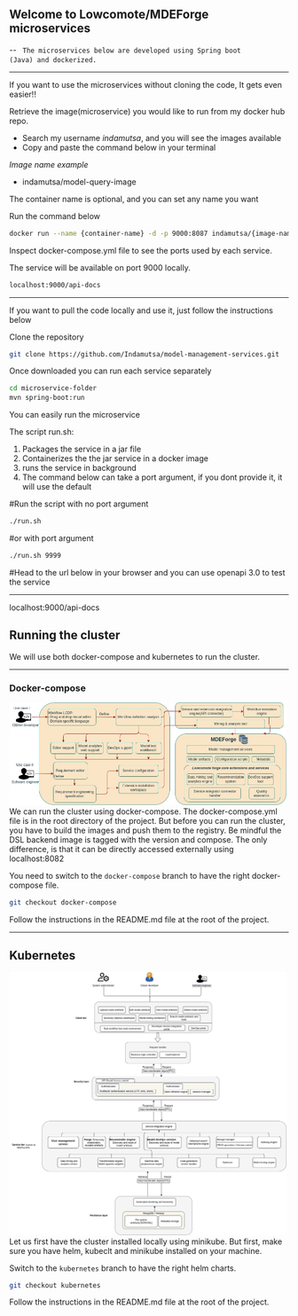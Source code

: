 ## Welcome to Lowcomote/MDEForge microservices

-- <code> The microservices below are developed using Spring boot (Java) and dockerized. </code>

---

If you want to use the microservices without cloning the code, It gets even easier!!

Retrieve the image(microservice) you would like to run from my docker hub repo.

- Search my username _indamutsa_, and you will see the images available
- Copy and paste the command below in your terminal

_Image name example_

- indamutsa/model-query-image

The container name is optional, and you can set any name you want

Run the command below

```sh
docker run --name {container-name} -d -p 9000:8087 indamutsa/{image-name}
```

Inspect docker-compose.yml file to see the ports used by each service.

The service will be available on port 9000 locally.

```sh
localhost:9000/api-docs
```

---

If you want to pull the code locally and use it, just follow the instructions below

Clone the repository

```sh
git clone https://github.com/Indamutsa/model-management-services.git
```

Once downloaded you can run each service separately

```sh
cd microservice-folder
mvn spring-boot:run
```

You can easily run the microservice

The script run.sh:

1. Packages the service in a jar file
2. Containerizes the the jar service in a docker image
3. runs the service in background
4. The command below can take a port argument, if you dont provide it, it will use the default

#Run the script with no port argument

```sh
./run.sh
```

#or with port argument

```sh
./run.sh 9999
```

#Head to the url below in your browser and you can use openapi 3.0 to test the service

---

localhost:9000/api-docs

## Running the cluster

We will use both docker-compose and kubernetes to run the cluster.

---

### Docker-compose

<img src="./images/logic-workflow.jpg" alt="workflow" width="500"/>
We can run the cluster using docker-compose. The docker-compose.yml file is in the root directory of the project.
But before you can run the cluster, you have to build the images and push them to the registry.
Be mindful the DSL backend image is tagged with the version and compose. The only difference, is that it can be directly accessed externally using localhost:8082

You need to switch to the `docker-compose` branch to have the right docker-compose file.

```sh
git checkout docker-compose
```

Follow the instructions in the README.md file at the root of the project.

---

## Kubernetes

<img src="./images/High Level architecture-1.jpg" alt="architecture" width="500"/>
Let us first have the cluster installed locally using minikube.
But first, make sure you have helm, kubeclt and minikube installed on your machine.

Switch to the `kubernetes` branch to have the right helm charts.

```sh
git checkout kubernetes
```

Follow the instructions in the README.md file at the root of the project.
